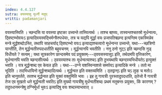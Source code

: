 ```yaml
---
index: 4.4.127
sutra: वयस्यासु मूर्ध्नो मतुप्‌
vritti: padamanjari
---
```


 वयस्यास्विति । च्छन्दसि या वयस्या इष्टका उच्यन्ते तास्वित्यर्थः । ताश्च बह्व्यः, तास्वन्तश्चतस्रो मूर्धन्वत्यः, ठ्विष्टम्भोवयःऽ इत्यादिवयस्वद्भिर्मन्त्रैरुपधेयाः, तत्र च यद्यपि मूर्द्धा वयः प्रजापतिश्च्छन्द इत्यन्तिम एकस्मिन्नेव मन्त्रे मूर्द्धशब्दोऽस्ति, तथापि साहचर्याद् ठ्विष्टम्भो वयःऽ इत्याद्याश्चत्वारो मूर्धन्वन्त उच्यन्ते, यथा---च्छत्रिणो यान्तीति, तेन मूर्द्धन्वतीरुपदधातीति बहुवचनम् । मूर्द्धन्वानपि भवतीति । ननु ठनो नुट्ऽ इति च्छन्दसि नुड् विधीयते ? सत्यम् ; यथा सूत्रकारेण छान्दसमेव पदं प्रयुक्तम्---ठ्वयसस्यासुऽ इति, तथेदमपि वृत्तिकारेण, मूर्धन्वानपि भवति च्छन्दसीत्यर्थः । ठ्वयस्याश्च ताः मूर्धन्वत्याश्चऽ इति ठुभयथापि च्छन्दस्यभिधीयतेऽ इत्युक्तं भवति । यत्र मूर्द्धन्शब्द एव केवल इति । यथा---ठग्ने यशस्विन्यशसे समर्पयऽ इत्यादिके मन्त्रे । ततो मा भूदिति । तदभिधायिनो मूर्द्धन्शब्दादित्यर्थः । मूर्द्धन्वत इति वक्तव्यमिति । ठ्तद्वान्ऽ इति चऽ लुक् च मतोःऽ इति चानुवर्तते, ततश्च मूर्द्धन्वत इति युक्तं वक्तुमिति भावः । इह तु गायत्रीः पुरस्तादुपदधाति, ठ्तेजो वै गायत्री तेज एव मुखतो धते मूर्द्धन्वती भवतिऽ इति मुख्यो गायत्रीषु मूर्धंन्वतीशब्दः प्रथमं मतुबन्तः प्रयुक्तः, किं कारणम् ? तदुपधानमन्त्रेषु ठग्निर्मूर्धा भुवःऽ इत्यादिषु वयः शब्दस्याभावात् ॥